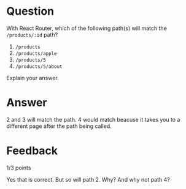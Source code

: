 # Question

With React Router, which of the following path(s) will match the `/products/:id` path?

1. `/products`
2. `/products/apple`
3. `/products/5`
4. `/products/5/about`

Explain your answer.

# Answer

2 and 3 will match the path. 4 would match beacuse it takes you to a different page after the path being called. 


# Feedback

1/3 points

Yes that is correct. But so will path 2. Why? And why not path 4?
